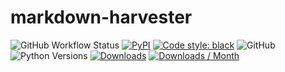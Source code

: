 # markdown-harvester

![GitHub Workflow Status](https://img.shields.io/github/actions/workflow/status/oliverandrich/markdown-harvester/test.yml?style=flat-square)
[![PyPI](https://img.shields.io/pypi/v/django-tailwind-cli.svg?style=flat-square)](https://pypi.org/project/markdown-harvester/)
[![Code style: black](https://img.shields.io/badge/code%20style-black-000000.svg?style=flat-square)](https://github.com/psf/black)
![GitHub](https://img.shields.io/github/license/oliverandrich/markdown-harvester?style=flat-square)
![Python Versions](https://img.shields.io/pypi/pyversions/markdown-harvester)
[![Downloads](https://static.pepy.tech/badge/markdown-harvester)](https://pepy.tech/project/markdown-harvester)
[![Downloads / Month](https://pepy.tech/badge/markdown-harvester/month)](<https://pepy.tech/project/markdown-harvester>)
